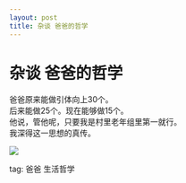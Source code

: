 ```yaml
---
layout: post
title: 杂谈 爸爸的哲学
---
```


# 杂谈 爸爸的哲学

爸爸原来能做引体向上30个。  
后来能做25个。现在能够做15个。  
他说，管他呢，只要我是村里老年组里第一就行。  
我深得这一思想的真传。

<img src="{{site.url}}/img/essay003.jpg">





<br>

tag: 爸爸 生活哲学

<br>

